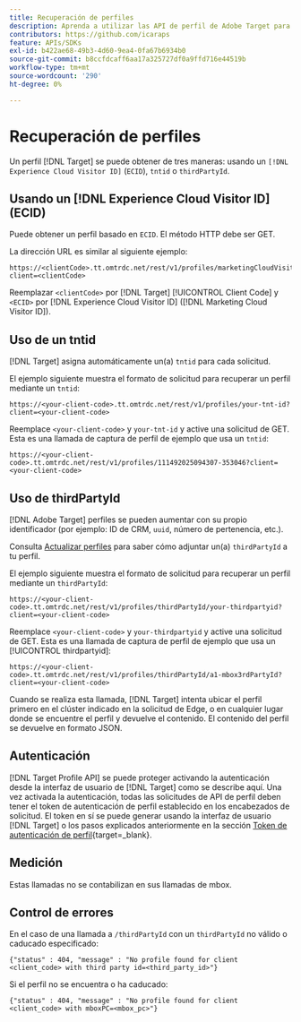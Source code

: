 ```yaml
---
title: Recuperación de perfiles
description: Aprenda a utilizar las API de perfil de Adobe Target para recuperar datos de visitantes que se usarán en  [!DNL Target].
contributors: https://github.com/icaraps
feature: APIs/SDKs
exl-id: b422ae68-49b3-4d60-9ea4-0fa67b6934b0
source-git-commit: b8ccfdcaff6aa17a325727df0a9ffd716e44519b
workflow-type: tm+mt
source-wordcount: '290'
ht-degree: 0%

---
```


# Recuperación de perfiles

Un perfil [!DNL Target] se puede obtener de tres maneras: usando un `[!DNL Experience Cloud Visitor ID]` (`ECID`), `tntid` o `thirdPartyId`.

## Usando un [!DNL Experience Cloud Visitor ID] (ECID)

Puede obtener un perfil basado en `ECID`. El método HTTP debe ser GET.

La dirección URL es similar al siguiente ejemplo:

```
https://<clientCode>.tt.omtrdc.net/rest/v1/profiles/marketingCloudVisitorId/<ECID>?client=<clientCode>
```

Reemplazar `<clientCode>` por [!DNL Target] [!UICONTROL Client Code] y `<ECID>` por [!DNL Experience Cloud Visitor ID] ([!DNL Marketing Cloud Visitor ID]).

## Uso de un tntid

[!DNL Target] asigna automáticamente un(a) `tntid` para cada solicitud.

El ejemplo siguiente muestra el formato de solicitud para recuperar un perfil mediante un `tntid`:

```
https://<your-client-code>.tt.omtrdc.net/rest/v1/profiles/your-tnt-id?client=<your-client-code>
```

Reemplace `<your-client-code>` y `your-tnt-id` y active una solicitud de GET. Esta es una llamada de captura de perfil de ejemplo que usa un `tntid`:

```
https://<your-client-code>.tt.omtrdc.net/rest/v1/profiles/111492025094307-353046?client=<your-client-code>
```

## Uso de thirdPartyId

[!DNL Adobe Target] perfiles se pueden aumentar con su propio identificador (por ejemplo: ID de CRM, `uuid`, número de pertenencia, etc.).

Consulta [Actualizar perfiles](/help/dev/administer/profile-api/profile-api-overview.md) para saber cómo adjuntar un(a) `thirdPartyId` a tu perfil.

El ejemplo siguiente muestra el formato de solicitud para recuperar un perfil mediante un `thirdPartyId`:

```
https://<your-client-code>.tt.omtrdc.net/rest/v1/profiles/thirdPartyId/your-thirdpartyid?client=<your-client-code>
```

Reemplace `<your-client-code>` y `your-thirdpartyid` y active una solicitud de GET. Esta es una llamada de captura de perfil de ejemplo que usa un [!UICONTROL thirdpartyid]:

```
https://<your-client-code>.tt.omtrdc.net/rest/v1/profiles/thirdPartyId/a1-mbox3rdPartyId?client=<your-client-code>
```

Cuando se realiza esta llamada, [!DNL Target] intenta ubicar el perfil primero en el clúster indicado en la solicitud de Edge, o en cualquier lugar donde se encuentre el perfil y devuelve el contenido. El contenido del perfil se devuelve en formato JSON.

## Autenticación

[!DNL Target Profile API] se puede proteger activando la autenticación desde la interfaz de usuario de [!DNL Target] como se describe aquí. Una vez activada la autenticación, todas las solicitudes de API de perfil deben tener el token de autenticación de perfil establecido en los encabezados de solicitud. El token en sí se puede generar usando la interfaz de usuario [!DNL Target] o los pasos explicados anteriormente en la sección [Token de autenticación de perfil](https://developers.adobetarget.com/api/#authentication-tokens){target=_blank}.

## Medición

Estas llamadas no se contabilizan en sus llamadas de mbox.

## Control de errores

En el caso de una llamada a `/thirdPartyId` con un `thirdPartyId` no válido o caducado especificado:

```
{"status" : 404, "message" : "No profile found for client <client_code> with third party id=<third_party_id>"}
```

Si el perfil no se encuentra o ha caducado:

```
{"status" : 404, "message" : "No profile found for client <client_code> with mboxPC=<mbox_pc>"}
```
